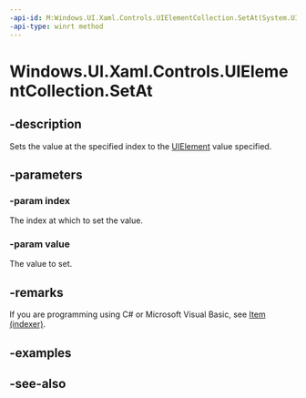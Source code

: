 ```yaml
---
-api-id: M:Windows.UI.Xaml.Controls.UIElementCollection.SetAt(System.UInt32,Windows.UI.Xaml.UIElement)
-api-type: winrt method
---
```


<!-- Method syntax
public void SetAt(System.UInt32 index, Windows.UI.Xaml.UIElement value)
-->

# Windows.UI.Xaml.Controls.UIElementCollection.SetAt

## -description
Sets the value at the specified index to the [UIElement](../windows.ui.xaml/uielement.md) value specified.


## -parameters
### -param index
The index at which to set the value.

### -param value
The value to set.

## -remarks
If you are programming using C# or Microsoft Visual Basic, see [Item (indexer)](/uwp/api/windows.ui.xaml.controls.uielementcollection.item).

## -examples

## -see-also
